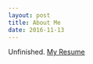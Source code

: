 ```yaml
---
layout: post
title: About Me
date: 2016-11-13
---
```

Unfinished.
<a href="assets/rbmresume.pdf">My Resume</a>
